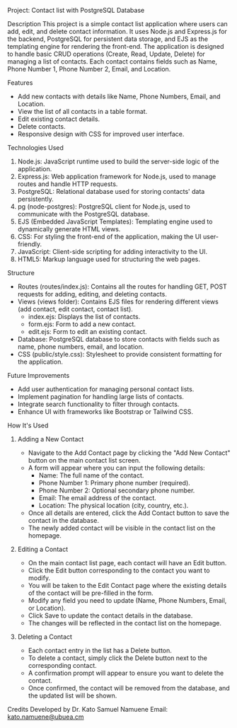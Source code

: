 Project: Contact list with PostgreSQL Database

Description
This project is a simple contact list application where users can add, edit, and delete contact information. It uses Node.js and Express.js for the backend, PostgreSQL for persistent data storage, and EJS as the templating engine for rendering the front-end. The application is designed to handle basic CRUD operations (Create, Read, Update, Delete) for managing a list of contacts. Each contact contains fields such as Name, Phone Number 1, Phone Number 2, Email, and Location.

Features

- Add new contacts with details like Name, Phone Numbers, Email, and Location.
- View the list of all contacts in a table format.
- Edit existing contact details.
- Delete contacts.
- Responsive design with CSS for improved user interface.

Technologies Used

1. Node.js: JavaScript runtime used to build the server-side logic of the application.
2. Express.js: Web application framework for Node.js, used to manage routes and handle HTTP requests.
3. PostgreSQL: Relational database used for storing contacts' data persistently.
4. pg (node-postgres): PostgreSQL client for Node.js, used to communicate with the PostgreSQL database.
5. EJS (Embedded JavaScript Templates): Templating engine used to dynamically generate HTML views.
6. CSS: For styling the front-end of the application, making the UI user-friendly.
7. JavaScript: Client-side scripting for adding interactivity to the UI.
8. HTML5: Markup language used for structuring the web pages.

Structure

- Routes (routes/index.js): Contains all the routes for handling GET, POST requests for adding, editing, and deleting contacts.
- Views (views folder): Contains EJS files for rendering different views (add contact, edit contact, contact list).
  - index.ejs: Displays the list of contacts.
  - form.ejs: Form to add a new contact.
  - edit.ejs: Form to edit an existing contact.
- Database: PostgreSQL database to store contacts with fields such as name, phone numbers, email, and location.
- CSS (public/style.css): Stylesheet to provide consistent formatting for the application.

Future Improvements

- Add user authentication for managing personal contact lists.
- Implement pagination for handling large lists of contacts.
- Integrate search functionality to filter through contacts.
- Enhance UI with frameworks like Bootstrap or Tailwind CSS.

How It's Used

1. Adding a New Contact

   - Navigate to the Add Contact page by clicking the "Add New Contact" button on the main contact list screen.
   - A form will appear where you can input the following details:
     - Name: The full name of the contact.
     - Phone Number 1: Primary phone number (required).
     - Phone Number 2: Optional secondary phone number.
     - Email: The email address of the contact.
     - Location: The physical location (city, country, etc.).
   - Once all details are entered, click the Add Contact button to save the contact in the database.
   - The newly added contact will be visible in the contact list on the homepage.

2. Editing a Contact

   - On the main contact list page, each contact will have an Edit button.
   - Click the Edit button corresponding to the contact you want to modify.
   - You will be taken to the Edit Contact page where the existing details of the contact will be pre-filled in the form.
   - Modify any field you need to update (Name, Phone Numbers, Email, or Location).
   - Click Save to update the contact details in the database.
   - The changes will be reflected in the contact list on the homepage.

3. Deleting a Contact
   - Each contact entry in the list has a Delete button.
   - To delete a contact, simply click the Delete button next to the corresponding contact.
   - A confirmation prompt will appear to ensure you want to delete the contact.
   - Once confirmed, the contact will be removed from the database, and the updated list will be shown.

Credits
Developed by Dr. Kato Samuel Namuene
Email: kato.namuene@ubuea.cm
